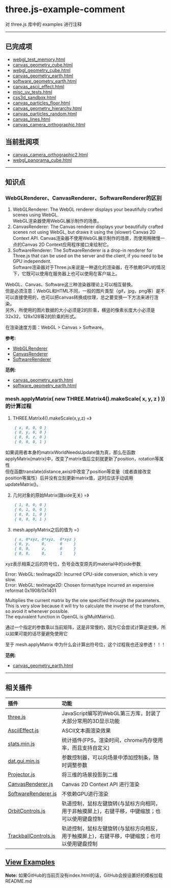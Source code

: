 # three.js-example-comment

对 three.js 库中的 examples 进行注释

***

## 已完成项

- [webgl_test_memory.html](examples/webgl_test_memory.html)
- [canvas_geometry_cube.html](examples/canvas_geometry_cube.html)
- [webgl_geometry_cube.html](examples/webgl_geometry_cube.html)
- [canvas_geometry_earth.html](examples/canvas_geometry_earth.html)
- [software_geometry_earth.html](examples/canvas_geometry_earth.html)
- [canvas_ascii_effect.html](examples/canvas_ascii_effect.html)
- [misc_uv_tests.html](examples/misc_uv_tests.html)
- [css3d_sandbox.html](examples/css3d_sandbox.html)
- [canvas_particles_floor.html](examples/canvas_particles_floor.html)
- [canvas_geometry_hierarchy.html](examples/canvas_geometry_hierarchy.html)
- [canvas_particles_random.html](examples/canvas_particles_random.html)
- [canvas_lines.html](examples/canvas_lines.html)
- [canvas_camera_orthographic.html](examples/canvas_camera_orthographic.html)

## 当前批阅项
- [canvas_camera_orthographic2.html](examples/canvas_camera_orthographic2.html)
- [webgl_panorama_cube.html](examples/webgl_panorama_cube.html)

***

## 知识点
### WebGLRenderer、CanvasRenderer、SoftwareRenderer的区别
1. WebGLRenderer: The WebGL renderer displays your beautifully crafted scenes using WebGL.
<br>WebGL渲染器使用WebGL展示制作的场景。
2. CanvasRenderer: The Canvas renderer displays your beautifully crafted scenes not using WebGL, but draws it using the (slower) Canvas 2D Context API.
Canvas渲染器不使用WebGL展示制作的场景，而使用稍微慢一点的Canvas 2D Context应用程序接口来绘制它。
3. SoftwareRenderer: The SoftwareRenderer is a drop-in renderer for Three.js that can be used on the server and the client, if you need to be GPU independent.
<br>Software渲染器对于Three.js来说是一种退化的渲染器，在不依赖GPU的情况下，它既可以使用在服务器上也可以使用在客户端上。

WebGL、Canvas、Software这三种渲染器理论上可以相互替换。
<br>但是必须注意：WebGL和HTML不同，一般的图片类型（gif，jpg，png等）是不可以直接使用的，也可以把canvas转换成纹理，总之要变换一下方法来进行渲染。
<br>另外，所使用的图片数据的大小必须是2的阶乘，横竖的像素长度大小必须是32x32，128x128等2的阶乘的形式。

在渲染速度方面：WebGL > Canvas > Software。

**参考:** 
- [WebGLRenderer](https://threejs.org/docs/index.html#Reference/Renderers/WebGLRenderer)
- [CanvasRenderer](https://threejs.org/docs/index.html#Examples/Renderers/CanvasRenderer)
- [SoftwareRenderer](https://www.npmjs.com/package/three-software-renderer)

**范例:** 
- [canvas_geometry_earth.html](examples/canvas_geometry_earth.html)
- [software_geometry_earth.html](examples/canvas_geometry_earth.html)
	
### mesh.applyMatrix( new THREE.Matrix4().makeScale( x, y, z ) )) 的计算过程
1. THREE.Matrix4().makeScale(x,y,z) =》
```markdown
	{ x, 0, 0, 0 }
	{ 0, y, 0, 0 }
	{ 0, 0, z, 0 }
	{ 0, 0, 0, 1 }
```
如果调用者本身的matrixWorldNeedsUpdate值为真，那么在函数applyMatrix(matrix)中，改变了matrix值后立刻就更新了position，rotation等属性
<br>但在函数translate(distance,axis)中改变了position等变量（或者直接改变position等属性）后并没有立刻更新matrix值，这时应该手动调用updateMatrix()。

2. 几何对象的原始Matrix(跟side无关) =》
```markdown
	{ 1, 0, 0, 0 }
	{ 0, 1, 0, 0 }
	{ 0, 0, 1, 0 }
	{ 0, 0, 0, 1 }
```
3. mesh.applyMatrix之后的值为 =》
```markdown
	{ x, 0*xyz, 0*xyz,  0*xyz }
	{ 0, y, 	0, 		0 	  }
	{ 0, 0, 	z, 		0 	  }
	{ 0, 0, 	0, 		1	  }
```
xyz表示相乘之后的符号位，负号会改变原先的material中的side参数

Error: WebGL: texImage2D: Incurred CPU-side conversion, which is very slow.
<br>Error: WebGL: texImage2D: Chosen format/type incurred an expensive reformat 0x1908/0x1401

Multiplies the current matrix by the one specified through the parameters. 
<br>This is very slow because it will try to calculate the inverse of the transform, so avoid it whenever possible. 
<br>The equivalent function in OpenGL is glMultMatrix(). 

通过一个指定的参数乘以当前矩阵，这是非常慢的，因为它会尝试计算逆变换，所以如果可能的话尽量避免使用它

至于 mesh.applyMatrix 中为什么会计算出符号位，这个过程我也还没参透！！！

**范例:**
- [canvas_geometry_earth.html](examples/canvas_geometry_earth.html)

***

## 相关插件
| 插件 | 功能 |
| :--- | :--- |
| [three.js](build/three.js) 										| JavaScript编写的WebGL第三方库，封装了大部分常用的3D显示功能 |
| [AsciiEffect.js](examples/js/effects/AsciiEffect.js) 				| ASCII文本画渲染效果 |
| [stats.min.js](js/libs/stats.min.js) 								| 统计插件(FPS，渲染时间，chrome内存使用率，而且支持自定义) |
| [dat.gui.min.js](js/libs/dat.gui.min.js)							| 参数控制器，可以向场景中添加控制条，随时调整参数 |
| [Projector.js](examples/js/renderers/Projector.js)				| 将三维的场景投影到二维 |
| [CanvasRenderer.js](examples/js/renderers/CanvasRenderer.js)		| Canvas 2D Context API 进行渲染 |
| [SoftwareRenderer.js](examples/js/renderers/SoftwareRenderer.js)	| 不依赖GPU进行渲染 |
| [OrbitControls.js](js/controls/OrbitControls.js)					| 轨道控制，鼠标左键旋转(与鼠标方向相同，用于非触摸屏上)，右键平移，中键缩放；也可以使用键盘控制 |
| [TrackballControls.js](js/controls/TrackballControls.js)			| 轨迹控制，鼠标左键旋转(与鼠标方向相反，用于触摸屏上)，右键平移，中键缩放；也可以使用键盘控制 |

## [View Examples](examples/index.html)

**Note:** 如果GitHub的当前页没有index.html的话，GitHub会按设置好的模板加载README.md


